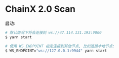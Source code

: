 # ChainX 2.0 Scan

启动:

```bash
# 默认情况下将会连接到 ws://47.114.131.193:9000
$ yarn start

# 使用 WS_ENDPOINT 指定连接到其他节点, 比如连接本地节点:
$ WS_ENDPOINT="ws://127.0.0.1:9944" yarn start
```
